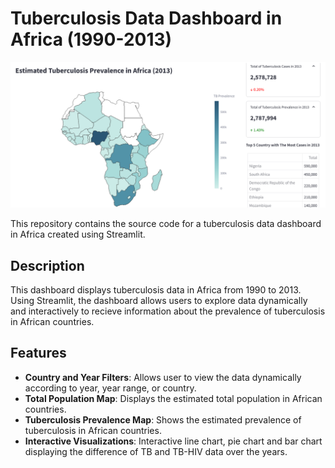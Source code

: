 # Tuberculosis Data Dashboard in Africa (1990-2013)

![Dashboard Preview](dashboard_preview.png)

This repository contains the source code for a tuberculosis data dashboard in Africa created using Streamlit.

## Description

This dashboard displays tuberculosis data in Africa from 1990 to 2013. Using Streamlit, the dashboard allows users to explore data dynamically and interactively to recieve information about the prevalence of tuberculosis in African countries.

## Features

- **Country and Year Filters**: Allows user to view the data dynamically according to year, year range, or country.
- **Total Population Map**: Displays the estimated total population in African countries.
- **Tuberculosis Prevalence Map**: Shows the estimated prevalence of tuberculosis in African countries.
- **Interactive Visualizations**: Interactive line chart, pie chart and bar chart displaying the difference of TB and TB-HIV data over the years.